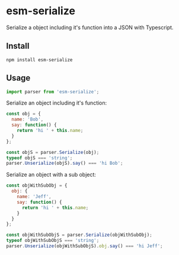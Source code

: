 # esm-serialize

Serialize a object including it's function into a JSON with Typescript.


## Install

```
npm install esm-serialize
```

## Usage

```javascript
import parser from 'esm-serialize';
```

Serialize an object including it's function:


```javascript
const obj = {
  name: 'Bob',
  say: function() {
    return 'hi ' + this.name;
  }
};

const objS = parser.Serialize(obj);
typeof objS === 'string';
parser.Unserialize(objS).say() === 'hi Bob';
```

Serialize an object with a sub object:

```javascript
const objWithSubObj = {
  obj: {
    name: 'Jeff',
    say: function() {
      return 'hi ' + this.name;
    }
  }
};

const objWithSubObjS = parser.Serialize(objWithSubObj);
typeof objWithSubObjS === 'string';
parser.Unserialize(objWithSubObjS).obj.say() === 'hi Jeff';
```